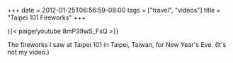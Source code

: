 +++
date = 2012-01-25T06:56:59-08:00
tags = ["travel", "videos"]
title = "Taipei 101 Fireworks"
+++

{{< paige/youtube 8mP39wS_FxQ >}}

The fireworks I saw at Taipei 101 in Taipei, Taiwan, for New Year's Eve. (It's not my video.)

